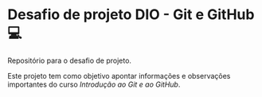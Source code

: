 # Desafio de projeto DIO - Git e GitHub :computer:
Repositório para o desafio de projeto.

Este projeto tem como objetivo apontar informações e observações importantes do curso _Introdução ao Git e ao GitHub_.
